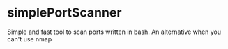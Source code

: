 # simplePortScanner
Simple and fast tool to scan ports written in bash. An alternative when you can't use nmap
